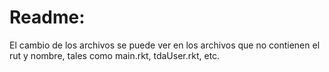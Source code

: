 # Readme:
El cambio de los archivos se puede ver en los archivos que no contienen el rut y nombre, tales como main.rkt, tdaUser.rkt, etc.

